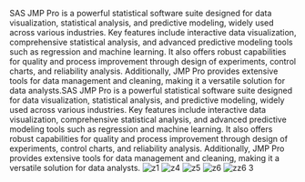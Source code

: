 SAS JMP Pro is a powerful statistical software suite designed for data visualization, statistical analysis, and predictive modeling, widely used across various industries. Key features include interactive data visualization, comprehensive statistical analysis, and advanced predictive modeling tools such as regression and machine learning. It also offers robust capabilities for quality and process improvement through design of experiments, control charts, and reliability analysis. Additionally, JMP Pro provides extensive tools for data management and cleaning, making it a versatile solution for data analysts.SAS JMP Pro is a powerful statistical software suite designed for data visualization, statistical analysis, and predictive modeling, widely used across various industries. Key features include interactive data visualization, comprehensive statistical analysis, and advanced predictive modeling tools such as regression and machine learning. It also offers robust capabilities for quality and process improvement through design of experiments, control charts, and reliability analysis. Additionally, JMP Pro provides extensive tools for data management and cleaning, making it a versatile solution for data analysts.
![z1](https://github.com/kelvinmutunga/Statistical-Analysis-using-SAS-JMP-PRO/assets/90402507/22466c63-0e75-426a-8d4d-7d05af9f22d3)
![z4](https://github.com/kelvinmutunga/Statistical-Analysis-using-SAS-JMP-PRO/assets/90402507/7f2bc7b4-f3a7-4d07-9236-a414f64da99a)
![z5](https://github.com/kelvinmutunga/Statistical-Analysis-using-SAS-JMP-PRO/assets/90402507/f0ea76ac-1726-4c9e-9ac3-02e7deebf3ca)
![z6](https://github.com/kelvinmutunga/Statistical-Analysis-using-SAS-JMP-PRO/assets/90402507/b5cd5281-f437-497c-bc75-b8c034ff4b56)
![z![z6](https://github.com/kelvinmutunga/Statistical-Analysis-using-SAS-JMP-PRO/assets/90402507/14a539ae-1988-4838-8c78-a57392846745)
3](https://github.com/kelvinmutunga/Statistical-Analysis-using-SAS-JMP-PRO/assets/90402507/e9ad7e68-9c21-43c5-b892-a544a5ad7b2a)
